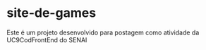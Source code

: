 # site-de-games
Este é um projeto desenvolvido para postagem como atividade da UC9CodFrontEnd do SENAI

